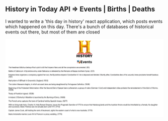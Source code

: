 ## History in Today API => Events | Births | Deaths

I wanted to write a 'this day in history' react application, which posts events which happened on this day. There's a bunch of databases of historical events out there, but most of them are closed

<img src="src/images/screenshot.png" />
